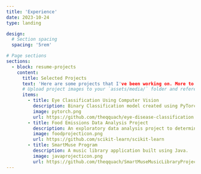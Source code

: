 ```yaml
---
title: 'Experience'
date: 2023-10-24
type: landing

design:
  # Section spacing
  spacing: '5rem'

# Page sections
sections:
  - block: resume-projects
    content:
      title: Selected Projects
      text: 'Here are some projects that I've been working on. More to come!'
      # Upload project images to your `assets/media/` folder and reference the filename in the `image` option
      items:
        - title: Eye Classification Using Computer Vision
          description: Binary Classification model created using PyTorch. The goal was to train the model to correctly identify images of diseased eyes.
          image: pytorch.png
          url: https://github.com/theqquach/eye-disease-classification
        - title: Food Emissions Data Analysis Project
          description: An exploratory data analysis project to determine the relationship between greenhouse gas emissions, food production, and food consumption.
          image: foodprojecticon.png
          url: https://github.com/scikit-learn/scikit-learn
        - title: SmartMuse Program
          description: A music library application built using Java.
          image: javaprojecticon.png
          url: https://github.com/theqquach/SmartMuseMusicLibraryProject
---
```

